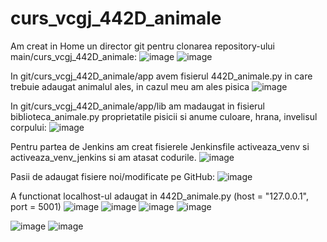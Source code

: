 # curs_vcgj_442D_animale
Am creat in Home un director git pentru clonarea repository-ului main/curs_vcgj_442D_animale:
![image](https://github.com/ivchrisp/curs_vcgj_442D_animale/assets/134277716/bb1eac47-b595-41b8-a06c-da01851eede4)
![image](https://github.com/ivchrisp/curs_vcgj_442D_animale/assets/134277716/a7c3e9e1-8814-4b65-871d-e305ac871dce)

In git/curs_vcgj_442D_animale/app avem fisierul 442D_animale.py in care trebuie adaugat animalul ales, in cazul meu am ales pisica
![image](https://github.com/ivchrisp/curs_vcgj_442D_animale/assets/134277716/2c877f02-92da-4a84-9e5a-f1c0e00cca2d)

In git/curs_vcgj_442D_animale/app/lib am madaugat in fisierul biblioteca_animale.py proprietatile pisicii si anume culoare, hrana, invelisul corpului:
![image](https://github.com/ivchrisp/curs_vcgj_442D_animale/assets/134277716/05f1c4d0-cfa3-4fce-a466-06e911367d29)

Pentru partea de Jenkins am creat fisierele Jenkinsfile activeaza_venv si activeaza_venv_jenkins si am atasat codurile.
![image](https://github.com/ivchrisp/curs_vcgj_442D_animale/assets/134277716/f5c549d0-f6e3-42f5-b17c-2023a7945eea)

Pasii de adaugat fisiere noi/modificate pe GitHub:
![image](https://github.com/ivchrisp/curs_vcgj_442D_animale/assets/134277716/1a58050a-1001-41b7-b229-778421ba77ff)

A functionat localhost-ul adaugat in 442D_animale.py (host = "127.0.0.1", port = 5001)
![image](https://github.com/ivchrisp/curs_vcgj_442D_animale/assets/134277716/b7259232-8fff-48c8-b112-495b840e9050)
![image](https://github.com/ivchrisp/curs_vcgj_442D_animale/assets/134277716/36e7beda-3fc4-407b-a8ea-90714e72b671)
![image](https://github.com/ivchrisp/curs_vcgj_442D_animale/assets/134277716/b5554671-0d0f-4b28-8fab-5ca3be9b4dea)
![image](https://github.com/ivchrisp/curs_vcgj_442D_animale/assets/134277716/b8f0e0bb-035c-40ba-be90-9b4764d1c67c)


![image](https://github.com/ivchrisp/curs_vcgj_442D_animale/assets/134277716/2a1e85c8-4d55-4c4e-a70f-5241e57be41d)
![image](https://github.com/ivchrisp/curs_vcgj_442D_animale/assets/134277716/9c0b7221-80e3-461b-9e87-11809060b608)
